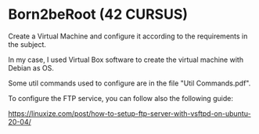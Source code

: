 # **Born2beRoot (42 CURSUS)**
Create a Virtual Machine and configure it according to the requirements in the subject.


In my case, I used Virtual Box software to create the virtual machine with Debian as OS.

Some util commands used to configure are in the file "Util Commands.pdf".

To configure the FTP service, you can follow also the following guide:

https://linuxize.com/post/how-to-setup-ftp-server-with-vsftpd-on-ubuntu-20-04/

